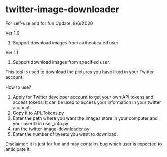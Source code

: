# twitter-image-downloader
For self-use and for fun
Update: 8/6/2020

Ver 1.0
1.  Support download images from authenticated user

Ver 1.1
1. Support download images from specified user.


This tool is used to download the pictures you have liked in your Twitter account.

How to use?
1.  Apply for Twitter developer account to get your own API tokens and access tokens.
    It can be used to access your information in your twitter account.
2.  Copy it to API_Tokens.py 
3.  Enter the path where you want the images store in your computer and your userID in user_info.py
4.  run the twitter-image-downloader.py
5.  Enter the number of tweets you want to download.

Disclaimer:
it is just for fun and may contains bug which user is expected to anticipate it.
